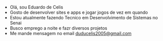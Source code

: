- Olá, sou Eduardo de Celis
- Gosto de desenvolver sites e apps e jogar jogos de vez em quando
- Estou atualmente fazendo Tecnico em Desenvolvimento de Sistemas no Senai
- Busco emprego a noite e fazr diversos projetos
- Me mande mensagem no email duducelis2005@gmail.com

<!---
LongFire788/LongFire788 is a ✨ special ✨ repository because its `README.md` (this file) appears on your GitHub profile.
You can click the Preview link to take a look at your changes.
--->
